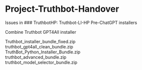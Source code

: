 # Project-Truthbot-Handover
Issues in ### TruthbotHP: Truthbot-LI-HP Pre-ChatGPT installers 

Combine Truthbot GPT4All installer

Truthbot_installer_bundle_fixed.zip  
truthbot_gpt4all_clean_bundle.zip  
TruthBot_Python_Installer_Bundle.zip  
truthbot_advanced_bundle.zip  
truthbot_model_selector_bundle.zip
